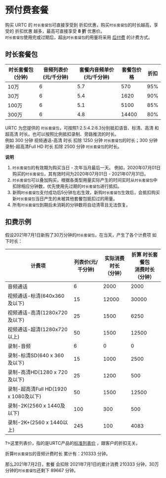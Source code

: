 # 预付费套餐

购买 URTC 的 `时长套餐包`可直接享受到 折扣优惠，购买`时长套餐包`的时长越高，享受的 折扣优惠 越多，最高可直接享受 **8 折** 优惠价。   
`时长套餐包`使用完或过期后，超出`时长套餐包`的用量将采用 [后付费](/price/index) 的计费方式。

## 时长套餐包

|时长套餐包(分钟) | 音频列表价(元/千分钟) | 套餐内音频单价(元/千分钟) | 套餐包价格 | 折扣 |
| - | - | - | - | - |
|10万|6|5.7|570|95%|
|30万|6|5.4|1620|90%|
|100万|6|5.1|5100|85%|
|300万|6|4.8|14400|80%|

URTC 为您提供的 `时长套餐包`，可按照1:2.5:4.2:8.3分别抵扣语音、标清、高清 和 超高清 时长。也可以按照比例抵扣录制、旁路推流的时长。         
例如 300 分钟 视频通话-高清 时长 扣除 1250 分钟 `时长套餐包`的时长；300 分钟 录制-超高清Full HD 时长 扣除 2500 分钟 `时长套餐包`的时长。    

**说明**  
1. `时长套餐包`的有效期为购买当日 - 次年当月最后一天。
例如，2020年07月01日购买的`时长套餐包`，其有效时间为2020年07月01日 - 2021年07月31日。
2. `时长套餐包`可以叠加购买，根据各类型用量实际产生的时间实时从`时长套餐包`中扣除相应分钟数，优先使用先过期的`时长套餐包`进行抵扣。
3. 新购`时长套餐包`支付成功后5分钟左右生效，新购`时长套餐包`生效后，会抵扣购买新`时长套餐包`当日产生的未被其他套餐包抵扣过的用量。
4. 所有`时长套餐包`到期后未消耗的分钟数将自动清零且无法恢复。


## 扣费示例

假设2021年7月1日新购了30万分钟的`时长套餐包`，在当天，产生了各个计费项 如下时长：

|计费项	|列表价(元/千分钟)|实际消费时长<br>（分钟）| 折算 时长套餐包<br>消费时长（分钟）|
| - | - | - | - |
|音频通话	|6|2000 |2000|
|视频通话-标清(640x360及以下)	|15|12000|30000|
|视频通话-高清(1280x720及以下)	|25|1500|6250|
|视频通话-超清(1280x720以上)	|50|1500|12500|
|录制-音频	|6|0|0|
|录制-标清SD(640 x 360及以下) 	|15|1000|2500|
|录制-高清HD(1280 x 720及以下) 	|25|1200|500|
|录制-超高清Full HD(1920 x 1080及以下) 	|50|1500|12500|
|录制-2K(2560 x 1440及以下) 	|100|300|500|
|录制-2K+(2560 x 1440以上) 	|245|100|4083|

?>这里列表价，指的是URTC产品的[标准列表价](/price/index) ，跟客户的折扣无关。    

折算`时长套餐包`的音频计费时长 累计有：210333 分钟。

那么2021年7月2日，套餐 会扣除 2021年7月1日的累计消费 210333 分钟，30万分钟的`时长套餐包`还剩下 89667 分钟。


